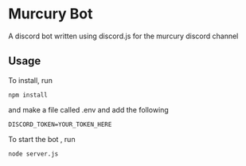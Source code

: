 # Murcury Bot

A discord bot written using discord.js for the murcury discord channel

## Usage

To install, run 

```
npm install
```
and make a file called .env and add the following

```
DISCORD_TOKEN=YOUR_TOKEN_HERE
```

To start the bot , run 
```
node server.js
```
